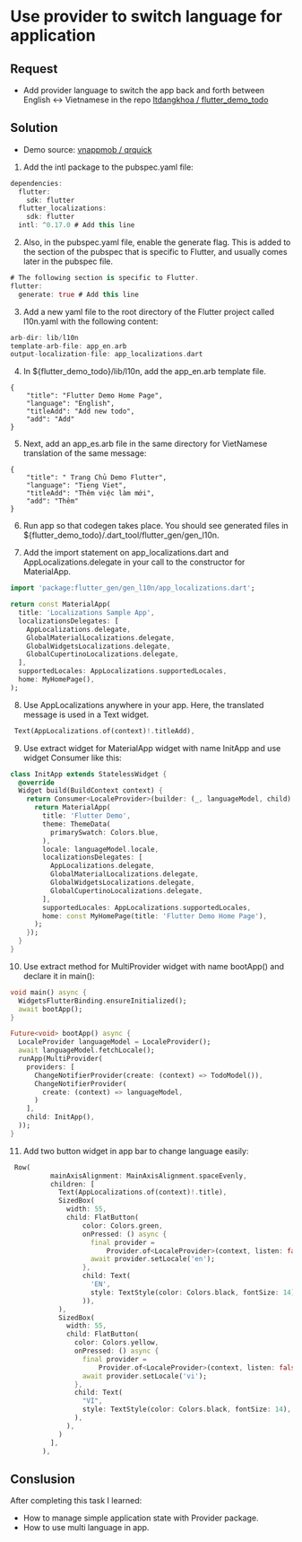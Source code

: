 # Use provider to switch language for application

## Request

- Add provider language to switch the app back and forth between English <-> Vietnamese in the repo [ltdangkhoa
/
flutter_demo_todo](https://github.com/ltdangkhoa/flutter_demo_todo.git)

## Solution

- Demo source: [vnappmob
/
qrquick](https://github.com/vnappmob/qrquick.git)

1. Add the intl package to the pubspec.yaml file:

```dart
dependencies:
  flutter:
    sdk: flutter
  flutter_localizations:
    sdk: flutter
  intl: ^0.17.0 # Add this line
```

2. Also, in the pubspec.yaml file, enable the generate flag. This is added to the section of the pubspec that is specific to Flutter, and usually comes later in the pubspec file.

```dart
# The following section is specific to Flutter.
flutter:
  generate: true # Add this line
```

3. Add a new yaml file to the root directory of the Flutter project called l10n.yaml with the following content:

```dart
arb-dir: lib/l10n
template-arb-file: app_en.arb
output-localization-file: app_localizations.dart
```

4. In ${flutter_demo_todo}/lib/l10n, add the app_en.arb template file.

```
{
    "title": "Flutter Demo Home Page",
    "language": "English",
    "titleAdd": "Add new todo",
    "add": "Add"
}
```

5. Next, add an app_es.arb file in the same directory for VietNamese translation of the same message:

```
{
    "title": " Trang Chủ Demo Flutter",
    "language": "Tieng Viet",
    "titleAdd": "Thêm việc làm mới",
    "add": "Thêm"
}
```

6. Run app so that codegen takes place. You should see generated files in ${flutter_demo_todo}/.dart_tool/flutter_gen/gen_l10n.

7. Add the import statement on app_localizations.dart and AppLocalizations.delegate in your call to the constructor for MaterialApp.

```dart
import 'package:flutter_gen/gen_l10n/app_localizations.dart';
```

```dart
return const MaterialApp(
  title: 'Localizations Sample App',
  localizationsDelegates: [
    AppLocalizations.delegate, 
    GlobalMaterialLocalizations.delegate,
    GlobalWidgetsLocalizations.delegate,
    GlobalCupertinoLocalizations.delegate,
  ],
  supportedLocales: AppLocalizations.supportedLocales,
  home: MyHomePage(),
);
```

8. Use AppLocalizations anywhere in your app. Here, the translated message is used in a Text widget.

```dart
 Text(AppLocalizations.of(context)!.titleAdd),
```

9. Use extract widget for MaterialApp widget with name InitApp and use widget Consumer like this:

```dart
class InitApp extends StatelessWidget {
  @override
  Widget build(BuildContext context) {
    return Consumer<LocaleProvider>(builder: (_, languageModel, child) {
      return MaterialApp(
        title: 'Flutter Demo',
        theme: ThemeData(
          primarySwatch: Colors.blue,
        ),
        locale: languageModel.locale,
        localizationsDelegates: [
          AppLocalizations.delegate,
          GlobalMaterialLocalizations.delegate,
          GlobalWidgetsLocalizations.delegate,
          GlobalCupertinoLocalizations.delegate,
        ],
        supportedLocales: AppLocalizations.supportedLocales,
        home: const MyHomePage(title: 'Flutter Demo Home Page'),
      );
    });
  }
}
```

10. Use extract method for MultiProvider widget with name bootApp() and declare it in main():

```dart
void main() async {
  WidgetsFlutterBinding.ensureInitialized();
  await bootApp();
}

Future<void> bootApp() async {
  LocaleProvider languageModel = LocaleProvider();
  await languageModel.fetchLocale();
  runApp(MultiProvider(
    providers: [
      ChangeNotifierProvider(create: (context) => TodoModel()),
      ChangeNotifierProvider(
        create: (context) => languageModel,
      )
    ],
    child: InitApp(),
  ));
}
```

11. Add two button widget in app bar to change language easily:

```dart
 Row(
          mainAxisAlignment: MainAxisAlignment.spaceEvenly,
          children: [
            Text(AppLocalizations.of(context)!.title),
            SizedBox(
              width: 55,
              child: FlatButton(
                  color: Colors.green,
                  onPressed: () async {
                    final provider =
                        Provider.of<LocaleProvider>(context, listen: false);
                    await provider.setLocale('en');
                  },
                  child: Text(
                    'EN',
                    style: TextStyle(color: Colors.black, fontSize: 14),
                  )),
            ),
            SizedBox(
              width: 55,
              child: FlatButton(
                color: Colors.yellow,
                onPressed: () async {
                  final provider =
                      Provider.of<LocaleProvider>(context, listen: false);
                  await provider.setLocale('vi');
                },
                child: Text(
                  "VI",
                  style: TextStyle(color: Colors.black, fontSize: 14),
                ),
              ),
            )
          ],
        ),
```

## Conslusion

After completing this task I learned:
- How to manage simple application state with Provider package.
- How to use multi language in app.
